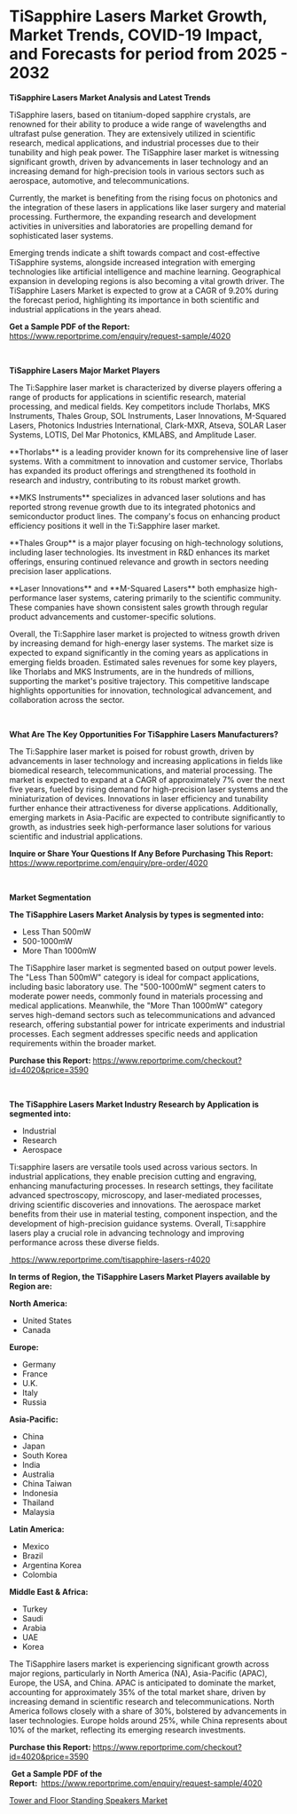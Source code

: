<p><h1>TiSapphire Lasers Market Growth, Market Trends, COVID-19 Impact, and Forecasts for period from 2025 - 2032</h1></p><p><strong>TiSapphire Lasers Market Analysis and Latest Trends</strong></p>
<p><p>TiSapphire lasers, based on titanium-doped sapphire crystals, are renowned for their ability to produce a wide range of wavelengths and ultrafast pulse generation. They are extensively utilized in scientific research, medical applications, and industrial processes due to their tunability and high peak power. The TiSapphire laser market is witnessing significant growth, driven by advancements in laser technology and an increasing demand for high-precision tools in various sectors such as aerospace, automotive, and telecommunications. </p><p>Currently, the market is benefiting from the rising focus on photonics and the integration of these lasers in applications like laser surgery and material processing. Furthermore, the expanding research and development activities in universities and laboratories are propelling demand for sophisticated laser systems. </p><p>Emerging trends indicate a shift towards compact and cost-effective TiSapphire systems, alongside increased integration with emerging technologies like artificial intelligence and machine learning. Geographical expansion in developing regions is also becoming a vital growth driver. The TiSapphire Lasers Market is expected to grow at a CAGR of 9.20% during the forecast period, highlighting its importance in both scientific and industrial applications in the years ahead.</p></p>
<p><strong>Get a Sample PDF of the Report:&nbsp;</strong> <a href="https://www.reportprime.com/enquiry/request-sample/4020?utm_campaign=3265&utm_medium=2&utm_source=Github&utm_content=ia&utm_term=18032025&utm_id=tisapphire-lasers">https://www.reportprime.com/enquiry/request-sample/4020</a></p>
<p>&nbsp;</p>
<p><strong>TiSapphire Lasers Major Market Players</strong></p>
<p><p>The Ti:Sapphire laser market is characterized by diverse players offering a range of products for applications in scientific research, material processing, and medical fields. Key competitors include Thorlabs, MKS Instruments, Thales Group, SOL Instruments, Laser Innovations, M-Squared Lasers, Photonics Industries International, Clark-MXR, Atseva, SOLAR Laser Systems, LOTIS, Del Mar Photonics, KMLABS, and Amplitude Laser.</p><p>**Thorlabs** is a leading provider known for its comprehensive line of laser systems. With a commitment to innovation and customer service, Thorlabs has expanded its product offerings and strengthened its foothold in research and industry, contributing to its robust market growth.</p><p>**MKS Instruments** specializes in advanced laser solutions and has reported strong revenue growth due to its integrated photonics and semiconductor product lines. The company's focus on enhancing product efficiency positions it well in the Ti:Sapphire laser market.</p><p>**Thales Group** is a major player focusing on high-technology solutions, including laser technologies. Its investment in R&D enhances its market offerings, ensuring continued relevance and growth in sectors needing precision laser applications.</p><p>**Laser Innovations** and **M-Squared Lasers** both emphasize high-performance laser systems, catering primarily to the scientific community. These companies have shown consistent sales growth through regular product advancements and customer-specific solutions.</p><p>Overall, the Ti:Sapphire laser market is projected to witness growth driven by increasing demand for high-energy laser systems. The market size is expected to expand significantly in the coming years as applications in emerging fields broaden. Estimated sales revenues for some key players, like Thorlabs and MKS Instruments, are in the hundreds of millions, supporting the market's positive trajectory. This competitive landscape highlights opportunities for innovation, technological advancement, and collaboration across the sector.</p></p>
<p>&nbsp;</p>
<p><strong>What Are The Key Opportunities For TiSapphire Lasers Manufacturers?</strong></p>
<p><p>The Ti:Sapphire laser market is poised for robust growth, driven by advancements in laser technology and increasing applications in fields like biomedical research, telecommunications, and material processing. The market is expected to expand at a CAGR of approximately 7% over the next five years, fueled by rising demand for high-precision laser systems and the miniaturization of devices. Innovations in laser efficiency and tunability further enhance their attractiveness for diverse applications. Additionally, emerging markets in Asia-Pacific are expected to contribute significantly to growth, as industries seek high-performance laser solutions for various scientific and industrial applications.</p></p>
<p><strong>Inquire or Share Your Questions If Any Before Purchasing This Report:</strong> <a href="https://www.reportprime.com/enquiry/pre-order/4020?utm_campaign=3265&utm_medium=2&utm_source=Github&utm_content=ia&utm_term=18032025&utm_id=tisapphire-lasers">https://www.reportprime.com/enquiry/pre-order/4020</a></p>
<p>&nbsp;</p>
<p><strong>Market Segmentation</strong></p>
<p><strong>The TiSapphire Lasers Market Analysis by types is segmented into:</strong></p>
<p><ul><li>Less Than 500mW</li><li>500-1000mW</li><li>More Than 1000mW</li></ul></p>
<p><p>The TiSapphire laser market is segmented based on output power levels. The "Less Than 500mW" category is ideal for compact applications, including basic laboratory use. The "500-1000mW" segment caters to moderate power needs, commonly found in materials processing and medical applications. Meanwhile, the "More Than 1000mW" category serves high-demand sectors such as telecommunications and advanced research, offering substantial power for intricate experiments and industrial processes. Each segment addresses specific needs and application requirements within the broader market.</p></p>
<p><strong>Purchase this Report:&nbsp;</strong><a href="https://www.reportprime.com/checkout?id=4020&price=3590&utm_campaign=3265&utm_medium=2&utm_source=Github&utm_content=ia&utm_term=18032025&utm_id=tisapphire-lasers">https://www.reportprime.com/checkout?id=4020&price=3590</a></p>
<p>&nbsp;</p>
<p><strong>The TiSapphire Lasers Market Industry Research by Application is segmented into:</strong></p>
<p><ul><li>Industrial</li><li>Research</li><li>Aerospace</li></ul></p>
<p><p>Ti:sapphire lasers are versatile tools used across various sectors. In industrial applications, they enable precision cutting and engraving, enhancing manufacturing processes. In research settings, they facilitate advanced spectroscopy, microscopy, and laser-mediated processes, driving scientific discoveries and innovations. The aerospace market benefits from their use in material testing, component inspection, and the development of high-precision guidance systems. Overall, Ti:sapphire lasers play a crucial role in advancing technology and improving performance across these diverse fields.</p></p>
<p><a href="https://www.reportprime.com/tisapphire-lasers-r4020?utm_campaign=3265&utm_medium=2&utm_source=Github&utm_content=ia&utm_term=18032025&utm_id=tisapphire-lasers">&nbsp;https://www.reportprime.com/tisapphire-lasers-r4020</a></p>
<p><strong>In terms of Region, the TiSapphire Lasers Market Players available by Region are:</strong></p>
<p>
    <p> <strong> North America: </strong>
        <ul>
            <li>United States</li>
            <li>Canada</li>
        </ul>
        </p> 
    <p> <strong> Europe: </strong>
        <ul>
            <li>Germany</li>
            <li>France</li>
            <li>U.K.</li>
            <li>Italy</li>
            <li>Russia</li>
        </ul>
        </p> 
    <p> <strong> Asia-Pacific: </strong>
        <ul>
            <li>China</li>
            <li>Japan</li>
            <li>South Korea</li>
            <li>India</li>
            <li>Australia</li>
            <li>China Taiwan</li>
            <li>Indonesia</li>
            <li>Thailand</li>
            <li>Malaysia</li>
        </ul>
        </p> 
    <p> <strong> Latin America: </strong>
        <ul>
            <li>Mexico</li>
            <li>Brazil</li>
            <li>Argentina Korea</li>
            <li>Colombia</li>
        </ul>
        </p> 
    <p> <strong> Middle East & Africa: </strong>
        <ul>
            <li>Turkey</li>
            <li>Saudi</li>
            <li>Arabia</li>
            <li>UAE</li>
            <li>Korea</li>
        </ul>
    </p>
    </p>
<p><p>The TiSapphire lasers market is experiencing significant growth across major regions, particularly in North America (NA), Asia-Pacific (APAC), Europe, the USA, and China. APAC is anticipated to dominate the market, accounting for approximately 35% of the total market share, driven by increasing demand in scientific research and telecommunications. North America follows closely with a share of 30%, bolstered by advancements in laser technologies. Europe holds around 25%, while China represents about 10% of the market, reflecting its emerging research investments.</p></p>
<p><strong>Purchase this Report: </strong><a href="https://www.reportprime.com/checkout?id=4020&price=3590&utm_campaign=3265&utm_medium=2&utm_source=Github&utm_content=ia&utm_term=18032025&utm_id=tisapphire-lasers">https://www.reportprime.com/checkout?id=4020&price=3590</a></p>
<p>&nbsp;<strong>Get a Sample PDF of the Report:&nbsp;&nbsp;</strong><a href="https://www.reportprime.com/enquiry/request-sample/4020?utm_campaign=3265&utm_medium=2&utm_source=Github&utm_content=ia&utm_term=18032025&utm_id=tisapphire-lasers">https://www.reportprime.com/enquiry/request-sample/4020</a></p>
<p><strong></strong></p>
<p><p><a href="https://github.com/AngelaWalsh696/Market-Research-Report-List-2/blob/main/tower-and-floor-standing-speakers-market.md?utm_campaign=3265&utm_medium=2&utm_source=Github&utm_content=ia&utm_term=18032025&utm_id=tisapphire-lasers">Tower and Floor Standing Speakers Market</a></p></p>